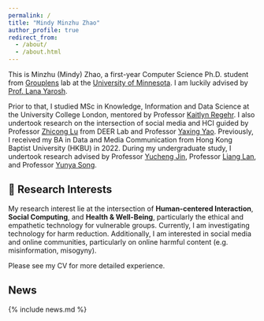 ```yaml
---
permalink: /
title: "Mindy Minzhu Zhao"
author_profile: true
redirect_from: 
  - /about/
  - /about.html
---
```


This is Minzhu (Mindy) Zhao, a first-year Computer Science Ph.D. student from [Grouplens](https://grouplens.org/) lab at the [University of Minnesota](https://twin-cities.umn.edu/home). I am luckily advised by [Prof. Lana Yarosh](https://lanayarosh.com/). 

Prior to that, I studied MSc in Knowledge, Information and Data Science at the University College London, mentored by Professor [Kaitlyn Regehr](https://profiles.ucl.ac.uk/88177-kaitlyn-regehr). I also undertook research on the intersection of social media and HCI guided by Professor [Zhicong Lu](https://www.cs.toronto.edu/~luzhc/) from DEER Lab and Professor [Yaxing Yao](https://yaxingyao.cs.vt.edu/). Previously, I received my BA in Data and Media Communication from Hong Kong Baptist University (HKBU) in 2022. During my undergraduate study, I undertook research advised by Professor [Yucheng Jin](https://yucheng.gold/), Professor [Liang Lan](https://imd.hkbu.edu.hk/faculty-member/Dr-LAN-Liang.html), and Professor [Yunya Song](https://imd.hkbu.edu.hk/faculty-member/Prof-Celine-Yunya-SONG.html).

🌟 Research Interests
---
<!-- With an interdisciplinary background in Information Science (MSc from [University College London](https://www.ucl.ac.uk/information-studies/research/knowledge-information-and-data-science-kids)), Data and Media Communication (BA from [Hong Kong Baptist University](https://bu-dmc.hkbu.edu.hk/)),  -->
My research interest lie at the intersection of  **Human-centered Interaction**, **Social Computing**, and **Health & Well-Being**, particularly the ethical and empathetic technology for vulnerable groups. Currently, I am investigating technology for harm reduction. Additionally, I am interested in social media and online communities, particularly on online harmful content (e.g. misinformation, misogyny).

<!-- % computational support for recovery from substance use disorders -->

Please see my CV for more detailed experience.

<!-- a first-year Ph.D. student from [Grouplens](https://grouplens.org/) Research Center at the [University of Minnesota](https://twin-cities.umn.edu/home). 

I am luckily advised by [Prof. Lana Yarosh](https://lanayarosh.com/) and [Prof. Stevie Chancellor](http://steviechancellor.com/). My research focuses on social computing, and social media. -->




<!-- Research Interest
======
Like many other Jekyll-based GitHub Pages templates, Academic Pages makes you separate the website's content from its form. The content & metadata of your website are in structured markdown files, while various other files constitute the theme, specifying how to transform that content & metadata into HTML pages. You keep these various markdown (.md), YAML (.yml), HTML, and CSS files in a public GitHub repository. Each time you commit and push an update to the repository, the [GitHub pages](https://pages.github.com/) service creates static HTML pages based on these files, which are hosted on GitHub's servers free of charge. -->


<!-- Social Computing
------

Computational Support for People with Mental Health Problems
------

**Markdown generator**

xxxxxxxxx -->



News
---

{% include news.md %}

<!-- Getting started
======
1. Register a GitHub account if you don't have one and confirm your e-mail (required!)
2. Fork [this repository](https://github.com/academicpages/academicpages.github.io) by clicking the "fork" button in the top right. 
3. Go to the repository's settings (rightmost item in the tabs that start with "Code", should be below "Unwatch"). Rename the repository "[your GitHub username].github.io", which will also be your website's URL.
4. Set site-wide configuration and create content & metadata (see below -- also see [this set of diffs](http://archive.is/3TPas) showing what files were changed to set up [an example site](https://getorg-testacct.github.io) for a user with the username "getorg-testacct")
5. Upload any files (like PDFs, .zip files, etc.) to the files/ directory. They will appear at https://[your GitHub username].github.io/files/example.pdf.  
6. Check status by going to the repository settings, in the "GitHub pages" section

Site-wide configuration
------
The main configuration file for the site is in the base directory in [_config.yml](https://github.com/academicpages/academicpages.github.io/blob/master/_config.yml), which defines the content in the sidebars and other site-wide features. You will need to replace the default variables with ones about yourself and your site's github repository. The configuration file for the top menu is in [_data/navigation.yml](https://github.com/academicpages/academicpages.github.io/blob/master/_data/navigation.yml). For example, if you don't have a portfolio or blog posts, you can remove those items from that navigation.yml file to remove them from the header. 

Create content & metadata
------
For site content, there is one markdown file for each type of content, which are stored in directories like _publications, _talks, _posts, _teaching, or _pages. For example, each talk is a markdown file in the [_talks directory](https://github.com/academicpages/academicpages.github.io/tree/master/_talks). At the top of each markdown file is structured data in YAML about the talk, which the theme will parse to do lots of cool stuff. The same structured data about a talk is used to generate the list of talks on the [Talks page](https://academicpages.github.io/talks), each [individual page](https://academicpages.github.io/talks/2012-03-01-talk-1) for specific talks, the talks section for the [CV page](https://academicpages.github.io/cv), and the [map of places you've given a talk](https://academicpages.github.io/talkmap.html) (if you run this [python file](https://github.com/academicpages/academicpages.github.io/blob/master/talkmap.py) or [Jupyter notebook](https://github.com/academicpages/academicpages.github.io/blob/master/talkmap.ipynb), which creates the HTML for the map based on the contents of the _talks directory).

**Markdown generator**

I have also created [a set of Jupyter notebooks](https://github.com/academicpages/academicpages.github.io/tree/master/markdown_generator
) that converts a CSV containing structured data about talks or presentations into individual markdown files that will be properly formatted for the Academic Pages template. The sample CSVs in that directory are the ones I used to create my own personal website at stuartgeiger.com. My usual workflow is that I keep a spreadsheet of my publications and talks, then run the code in these notebooks to generate the markdown files, then commit and push them to the GitHub repository.

How to edit your site's GitHub repository
------
Many people use a git client to create files on their local computer and then push them to GitHub's servers. If you are not familiar with git, you can directly edit these configuration and markdown files directly in the github.com interface. Navigate to a file (like [this one](https://github.com/academicpages/academicpages.github.io/blob/master/_talks/2012-03-01-talk-1.md) and click the pencil icon in the top right of the content preview (to the right of the "Raw | Blame | History" buttons). You can delete a file by clicking the trashcan icon to the right of the pencil icon. You can also create new files or upload files by navigating to a directory and clicking the "Create new file" or "Upload files" buttons. 

Example: editing a markdown file for a talk
![Editing a markdown file for a talk](/images/editing-talk.png)

For more info
------
More info about configuring Academic Pages can be found in [the guide](https://academicpages.github.io/markdown/). The [guides for the Minimal Mistakes theme](https://mmistakes.github.io/minimal-mistakes/docs/configuration/) (which this theme was forked from) might also be helpful. -->
